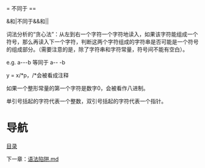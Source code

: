 = 不同于 ==

&和|不同于&&和||

词法分析的“贪心法”：从左到右一个字符一个字符地读入，如果该字符能组成一个符号，那么再读入下一个字符，判断这两个字符组成的字符串是否可能是一个符号的组成部分。（需要注意的是，除了字符串和字符常量，符号间不能有空白）。

e.g. a---b 等同于 a-- -b

y = x/*p，/*会被看成注释

如果一个整形常量的第一个字符是数字0，会被看作八进制。

单引号括起的字符代表一个整数，双引号括起的字符代表一个指针。

# 导航

[目录](README.md)

下一章：[语法陷阱.md](语法陷阱.md)